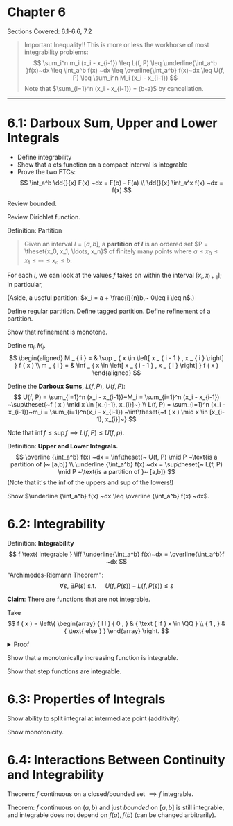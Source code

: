 # Chapter 6
Sections Covered: 6.1-6.6, 7.2

> Important Inequality!!
This is more or less the workhorse of most integrability problems:
$$
\sum_i^n m_i (x_i - x_{i-1}) \leq L(f, P) \leq \underline{\int_a^b }f(x)~dx \leq \int_a^b f(x) ~dx \leq \overline{\int_a^b}  f(x)~dx \leq  U(f, P) \leq \sum_i^n M_i (x_i - x_{i-1})
$$
> Note that $\sum_{i=1}^n (x_i - x_{i-1}) = (b-a)$ by cancellation.

---

# 6.1: Darboux Sum, Upper and Lower Integrals

- Define integrability
- Show that a cts function on a compact interval is integrable
- Prove the two FTCs:
$$
\int_a^b \dd{}{x} F(x) ~dx = F(b) - F(a) \\
\dd{}{x} \int_a^x f(x) ~dx = f(x) 
$$

Review bounded.

Review Dirichlet function.

Definition: Partition
> Given an interval $I = [a,b]$, a **partition of $I$** is an ordered set $P = \theset{x_0, x_1, \ldots, x_n}$ of finitely many points where $a\leq x_0 \leq x_1 \leq \cdots \leq x_n \leq b$.

For each $i$, we can look at the values $f$ takes on within the interval $[x_i, x_{i+1}]$; in particular, 

(Aside, a useful partition: $x_i = a + \frac{i}{n}b,~ 0\leq i \leq n$.)


Define regular partition. 
Define tagged partition. 
Define refinement of a partition.


Show that refinement is monotone.

Define $m_i, M_i$.
$$
\begin{aligned} 
M _ { i } = & \sup _ { x \in \left[ x _ { i - 1 } , x _ { i } \right] } f ( x ) \\ 
m _ { i } = & \inf _ { x \in \left[ x _ { i - 1 } , x _ { i } \right] } f ( x ) \end{aligned}
$$

Define the **Darboux Sums**, $L(f, P),~U(f,P)$:
$$
U(f, P) = \sum_{i=1}^n (x_i - x_{i-1})~M_i = \sum_{i=1}^n  (x_i - x_{i-1}) ~\sup\theset{~f ( x ) \mid x \in [x_{i-1}, x_{i}]~}  \\
L(f, P) = \sum_{i=1}^n (x_i - x_{i-1})~m_i = \sum_{i=1}^n(x_i - x_{i-1}) ~\inf\theset{~f ( x ) \mid x \in [x_{i-1}, x_{i}]~}
$$

Note that $\inf f \leq \sup f \implies L(f,P) \leq U(f, p)$.



Definition: **Upper and Lower Integrals.**
$$
\overline {\int_a^b} f(x) ~dx = \inf\theset{~ U(f, P) \mid P ~\text{is a partition of }~ [a,b]} \\
\underline {\int_a^b} f(x) ~dx = \sup\theset{~ L(f, P) \mid P ~\text{is a partition of }~ [a,b]} 
$$
(Note that it's the inf of the uppers and sup of the lowers!)

Show $\underline {\int_a^b} f(x) ~dx \leq \overline {\int_a^b} f(x) ~dx$.

# 6.2: Integrability

Definition: **Integrability**
$$
f \text{ integrable } \iff \underline{\int_a^b} f(x)~dx = \overline{\int_a^b}f ~dx
$$

"Archimedes-Riemann Theorem":
$$
\forall \varepsilon,~\exists P(\varepsilon) \text{ s.t. } \quad U(f, P(\varepsilon)) - L(f, P(\varepsilon)) \leq \varepsilon
$$


**Claim**: There are functions that are not integrable.

Take
$$
f ( x ) = \left\{ \begin{array} { l l } { 0 , } & { \text { if } x \in \QQ } \\ { 1 , } & { \text{ else } } \end{array} \right.
$$

<details markdown="1">
<summary>Proof</summary>

Let $\varepsilon < \min \theset{1, b-a}$ be fixed. Then let $P(\varepsilon) = \theset{x_0, x_1, \cdots x_n}$ be an arbitrary partition. Note that $[x_{i-1}, x_i]$ is a closed real interval, so it contains at least one rational number $p$, and at least one irrational number $q$. Thus 
$$
\inf \theset{f(x) \mid x \in [x_{i-1}, x_i]} \leq f(p) = 0 \implies m_i \leq 0 \\
\text{and} \\ 
\sup \theset{f(x) \mid x \in [x_{i-1}, x_i]} \geq f(q) = 1 \implies M_i \geq 1.
$$

But this holds for each $i$, so we have
$$
\begin{align*}
U(f, P(\varepsilon)) - L(f, P(\varepsilon)) &= \left( \sum_{i=1}^n (x_i - x_{i-1})M_i  \right) - \left( \sum_{i=1}^n (x_i - x_{i-1})m_i  \right) \\
&\geq \left( \sum_{i=1}^n (x_i - x_{i-1})1  \right) - \left( \sum_{i=1}^n (x_i - x_{i-1})0  \right) \\
&= \left( \sum_{i=1}^n (x_i - x_{i-1})  \right) \\
&= b-a \\
&\geq \varepsilon
\end{align*}
$$

Since $P(\varepsilon)$ was an arbitrary, this holds for any partition, and thus $f$ is not integrable. $\qed$
</details>

Show that a monotonically increasing function is integrable.

Show that step functions are integrable.

# 6.3: Properties of Integrals

Show ability to split integral at intermediate point (additivity).

Show monotonicity.

# 6.4: Interactions Between Continuity and Integrability

Theorem: $f$ continuous on a closed/bounded set $\implies f$ integrable.

Theorem: $f$ continuous on $(a,b)$ and just *bounded* on $[a,b]$ is still integrable, and integrable does not depend on $f(a), f(b)$ (can be changed arbitrarily).
